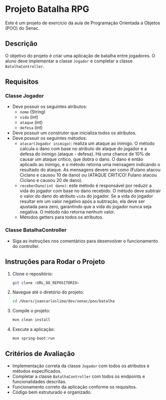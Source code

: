 # Projeto Batalha RPG

Este é um projeto de exercício da aula de Programação Orientada a Objetos (POO) do Senac.

## Descrição

O objetivo do projeto é criar uma aplicação de batalha entre jogadores. O aluno deve implementar a classe `Jogador` e completar a classe `BatalhaController`.

## Requisitos

### Classe Jogador

- Deve possuir os seguintes atributos:
    - `nome` (String)
    - `vida` (int)
    - `ataque` (int)
    - `defesa` (int)
- Deve possuir um construtor que inicializa todos os atributos.
- Deve possuir os seguintes métodos:
    - `atacar(Jogador inimigo)`: realiza um ataque ao inimigo. O método calcula o dano com base no atributo de ataque do jogador e a defesa do inimigo (ataque - defesa). Há uma chance de 10% de causar um ataque crítico, que dobra o dano. O dano é então aplicado ao inimigo, e o método retorna uma mensagem indicando o resultado do ataque. As mensagens devem ser como (Fulano atacou Ciclano e causou 10 de dano) ou (ATAQUE CRITICO! Fulano atacou Ciclano e causou 20 de dano).
    - `receberDano(int dano)`: este método é responsável por reduzir a vida do jogador com base no dano recebido. O método deve subtrair o valor do dano do atributo `vida` do jogador. Se a vida do jogador resultar em um valor negativo após a subtração, ela deve ser ajustada para zero, garantindo que a vida do jogador nunca seja negativa. O método não retorna nenhum valor.
    - Métodos getters para todos os atributos.

### Classe BatalhaController

- Siga as instruções nos comentários para desenvolver o funcionamento do controller.

## Instruções para Rodar o Projeto

1. Clone o repositório:
     ```bash
     git clone <URL_DO_REPOSITORIO>
     ```
2. Navegue até o diretório do projeto:
     ```bash
     cd /Users/joaocarloslima/dev/senac/poo/batalha
     ```
3. Compile o projeto:
     ```bash
     mvn clean install
     ```
4. Execute a aplicação:
     ```bash
     mvn spring-boot:run
     ```

## Critérios de Avaliação

- Implementação correta da classe `Jogador` com todos os atributos e métodos especificados.
- Completar a classe `BatalhaController` com todos os endpoints e funcionalidades descritas.
- Funcionamento correto da aplicação conforme os requisitos.
- Código bem estruturado e organizado.
